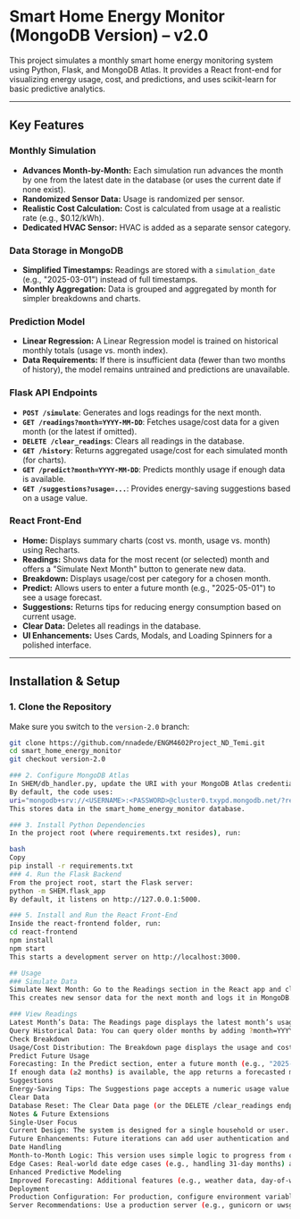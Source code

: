 # Smart Home Energy Monitor (MongoDB Version) – v2.0

This project simulates a monthly smart home energy monitoring system using Python, Flask, and MongoDB Atlas. It provides a React front-end for visualizing energy usage, cost, and predictions, and uses scikit-learn for basic predictive analytics.

---

## Key Features

### Monthly Simulation
- **Advances Month-by-Month:** Each simulation run advances the month by one from the latest date in the database (or uses the current date if none exist).
- **Randomized Sensor Data:** Usage is randomized per sensor.
- **Realistic Cost Calculation:** Cost is calculated from usage at a realistic rate (e.g., $0.12/kWh).
- **Dedicated HVAC Sensor:** HVAC is added as a separate sensor category.

### Data Storage in MongoDB
- **Simplified Timestamps:** Readings are stored with a `simulation_date` (e.g., "2025-03-01") instead of full timestamps.
- **Monthly Aggregation:** Data is grouped and aggregated by month for simpler breakdowns and charts.

### Prediction Model
- **Linear Regression:** A Linear Regression model is trained on historical monthly totals (usage vs. month index).
- **Data Requirements:** If there is insufficient data (fewer than two months of history), the model remains untrained and predictions are unavailable.

### Flask API Endpoints
- **`POST /simulate`**: Generates and logs readings for the next month.
- **`GET /readings?month=YYYY-MM-DD`**: Fetches usage/cost data for a given month (or the latest if omitted).
- **`DELETE /clear_readings`**: Clears all readings in the database.
- **`GET /history`**: Returns aggregated usage/cost for each simulated month (for charts).
- **`GET /predict?month=YYYY-MM-DD`**: Predicts monthly usage if enough data is available.
- **`GET /suggestions?usage=...`**: Provides energy-saving suggestions based on a usage value.

### React Front-End
- **Home:** Displays summary charts (cost vs. month, usage vs. month) using Recharts.
- **Readings:** Shows data for the most recent (or selected) month and offers a "Simulate Next Month" button to generate new data.
- **Breakdown:** Displays usage/cost per category for a chosen month.
- **Predict:** Allows users to enter a future month (e.g., "2025-05-01") to see a usage forecast.
- **Suggestions:** Returns tips for reducing energy consumption based on current usage.
- **Clear Data:** Deletes all readings in the database.
- **UI Enhancements:** Uses Cards, Modals, and Loading Spinners for a polished interface.

---

## Installation & Setup

### 1. Clone the Repository
Make sure you switch to the `version-2.0` branch:

```bash
git clone https://github.com/nnadede/ENGM4602Project_ND_Temi.git
cd smart_home_energy_monitor
git checkout version-2.0

### 2. Configure MongoDB Atlas
In SHEM/db_handler.py, update the URI with your MongoDB Atlas credentials.
By default, the code uses:
uri="mongodb+srv://<USERNAME>:<PASSWORD>@cluster0.txypd.mongodb.net/?retryWrites=true&w=majority"
This stores data in the smart_home_energy_monitor database.

### 3. Install Python Dependencies
In the project root (where requirements.txt resides), run:

bash
Copy
pip install -r requirements.txt
### 4. Run the Flask Backend
From the project root, start the Flask server:
python -m SHEM.flask_app
By default, it listens on http://127.0.0.1:5000.

### 5. Install and Run the React Front-End
Inside the react-frontend folder, run:
cd react-frontend
npm install
npm start
This starts a development server on http://localhost:3000.

## Usage
### Simulate Data
Simulate Next Month: Go to the Readings section in the React app and click Simulate Next Month.
This creates new sensor data for the next month and logs it in MongoDB.

### View Readings
Latest Month’s Data: The Readings page displays the latest month’s usage and cost per category.
Query Historical Data: You can query older months by adding ?month=YYYY-MM-DD to the GET /readings endpoint or by adjusting the UI if customized.
Check Breakdown
Usage/Cost Distribution: The Breakdown page displays the usage and cost distribution by category for a selected month.
Predict Future Usage
Forecasting: In the Predict section, enter a future month (e.g., "2025-05-01").
If enough data (≥2 months) is available, the app returns a forecasted monthly usage.
Suggestions
Energy-Saving Tips: The Suggestions page accepts a numeric usage value and returns tips for reducing energy consumption.
Clear Data
Database Reset: The Clear Data page (or the DELETE /clear_readings endpoint) wipes the database, letting you restart simulations from scratch.
Notes & Future Extensions
Single-User Focus
Current Design: The system is designed for a single household or user.
Future Enhancements: Future iterations can add user authentication and multi-user data segregation.
Date Handling
Month-to-Month Logic: This version uses simple logic to progress from one month to the next.
Edge Cases: Real-world date edge cases (e.g., handling 31-day months) are handled minimally.
Enhanced Predictive Modeling
Improved Forecasting: Additional features (e.g., weather data, day-of-week patterns) could be integrated for more accurate predictions.
Deployment
Production Configuration: For production, configure environment variables for your MongoDB credentials.
Server Recommendations: Use a production server (e.g., gunicorn or uwsgi) with Flask.
